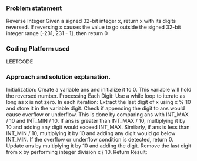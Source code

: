 

### Problem statement

Reverse Integer
Given a signed 32-bit integer x, return x with its digits reversed. If reversing x causes the value to go outside the signed 32-bit integer range [-231, 231 - 1], then return 0

### Coding Platform used
LEETCODE

###	Approach and solution explanation.

Initialization:
Create a variable ans and initialize it to 0. This variable will hold the reversed number.
Processing Each Digit:
Use a while loop to iterate as long as x is not zero. In each iteration:
Extract the last digit of x using x % 10 and store it in the variable digit.
Check if appending the digit to ans would cause overflow or underflow. This is done by comparing ans with INT_MAX / 10 and INT_MIN / 10.
If ans is greater than INT_MAX / 10, multiplying it by 10 and adding any digit would exceed INT_MAX.
Similarly, if ans is less than INT_MIN / 10, multiplying it by 10 and adding any digit would go below INT_MIN.
If the overflow or underflow condition is detected, return 0.
Update ans by multiplying it by 10 and adding the digit.
Remove the last digit from x by performing integer division x / 10.
Return Result:
